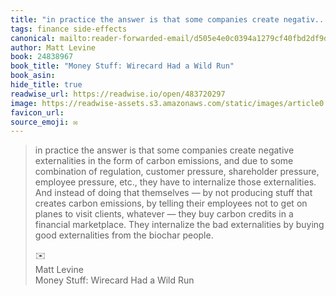 ```yaml
---
title: "in practice the answer is that some companies create negativ..."
tags: finance side-effects
canonical: mailto:reader-forwarded-email/d505e4e0c0394a1279cf40fbd2df9d97
author: Matt Levine
book: 24838967
book_title: "Money Stuff: Wirecard Had a Wild Run"
book_asin: 
hide_title: true
readwise_url: https://readwise.io/open/483720297
image: https://readwise-assets.s3.amazonaws.com/static/images/article0.00998d930354.png
favicon_url: 
source_emoji: ✉️
---
```


> in practice the answer is that some companies create negative externalities in the form of carbon emissions, and due to some combination of regulation, customer pressure, shareholder pressure, employee pressure, etc., they have to internalize those externalities. And instead of doing that themselves — by not producing stuff that creates carbon emissions, by telling their employees not to get on planes to visit clients, whatever — they buy carbon credits in a financial marketplace. They internalize the bad externalities by buying good externalities from the biochar people.
> <div class="quoteback-footer"><div class="quoteback-avatar"><span class="mini-emoji"> ✉️</span></div><div class="quoteback-metadata"><div class="metadata-inner"><span style="display:none">FROM:</span><div aria-label="Matt Levine" class="quoteback-author"> Matt Levine</div><div aria-label="Money Stuff: Wirecard Had a Wild Run" class="quoteback-title"> Money Stuff: Wirecard Had a Wild Run</div></div></div></div>